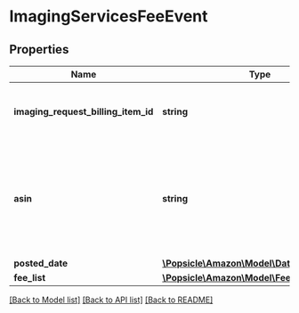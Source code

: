 # ImagingServicesFeeEvent

## Properties
Name | Type | Description | Notes
------------ | ------------- | ------------- | -------------
**imaging_request_billing_item_id** | **string** | The identifier for the imaging services request. | [optional] 
**asin** | **string** | The Amazon Standard Identification Number (ASIN) of the item for which the imaging service was requested. | [optional] 
**posted_date** | [**\Popsicle\Amazon\Model\\DateTime**](\DateTime.md) |  | [optional] 
**fee_list** | [**\Popsicle\Amazon\Model\FeeComponentList**](FeeComponentList.md) |  | [optional] 

[[Back to Model list]](../../README.md#documentation-for-models) [[Back to API list]](../../README.md#documentation-for-api-endpoints) [[Back to README]](../../README.md)


